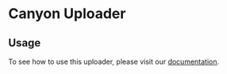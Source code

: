 # Canyon Uploader

## Usage

To see how to use this uploader, please visit our [documentation](https://docs.canyonjs.org/zh/documentation/ecosystem/canyon-uploader).
